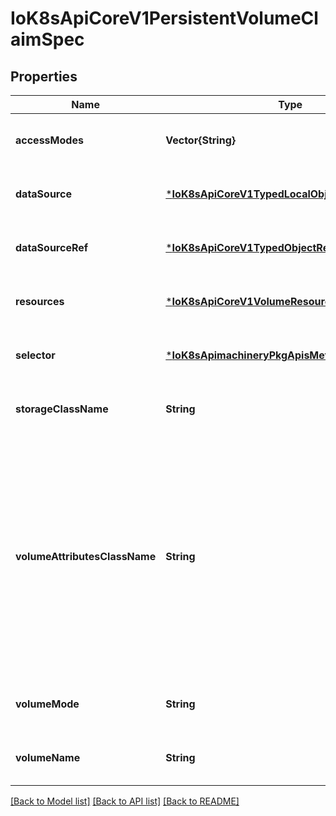 # IoK8sApiCoreV1PersistentVolumeClaimSpec


## Properties
Name | Type | Description | Notes
------------ | ------------- | ------------- | -------------
**accessModes** | **Vector{String}** | accessModes contains the desired access modes the volume should have. More info: https://kubernetes.io/docs/concepts/storage/persistent-volumes#access-modes-1 | [optional] [default to nothing]
**dataSource** | [***IoK8sApiCoreV1TypedLocalObjectReference**](IoK8sApiCoreV1TypedLocalObjectReference.md) |  | [optional] [default to nothing]
**dataSourceRef** | [***IoK8sApiCoreV1TypedObjectReference**](IoK8sApiCoreV1TypedObjectReference.md) |  | [optional] [default to nothing]
**resources** | [***IoK8sApiCoreV1VolumeResourceRequirements**](IoK8sApiCoreV1VolumeResourceRequirements.md) |  | [optional] [default to nothing]
**selector** | [***IoK8sApimachineryPkgApisMetaV1LabelSelector**](IoK8sApimachineryPkgApisMetaV1LabelSelector.md) |  | [optional] [default to nothing]
**storageClassName** | **String** | storageClassName is the name of the StorageClass required by the claim. More info: https://kubernetes.io/docs/concepts/storage/persistent-volumes#class-1 | [optional] [default to nothing]
**volumeAttributesClassName** | **String** | volumeAttributesClassName may be used to set the VolumeAttributesClass used by this claim. If specified, the CSI driver will create or update the volume with the attributes defined in the corresponding VolumeAttributesClass. This has a different purpose than storageClassName, it can be changed after the claim is created. An empty string value means that no VolumeAttributesClass will be applied to the claim but it&#39;s not allowed to reset this field to empty string once it is set. If unspecified and the PersistentVolumeClaim is unbound, the default VolumeAttributesClass will be set by the persistentvolume controller if it exists. If the resource referred to by volumeAttributesClass does not exist, this PersistentVolumeClaim will be set to a Pending state, as reflected by the modifyVolumeStatus field, until such as a resource exists. More info: https://kubernetes.io/docs/concepts/storage/volume-attributes-classes/ (Alpha) Using this field requires the VolumeAttributesClass feature gate to be enabled. | [optional] [default to nothing]
**volumeMode** | **String** | volumeMode defines what type of volume is required by the claim. Value of Filesystem is implied when not included in claim spec. | [optional] [default to nothing]
**volumeName** | **String** | volumeName is the binding reference to the PersistentVolume backing this claim. | [optional] [default to nothing]


[[Back to Model list]](../README.md#models) [[Back to API list]](../README.md#api-endpoints) [[Back to README]](../README.md)


